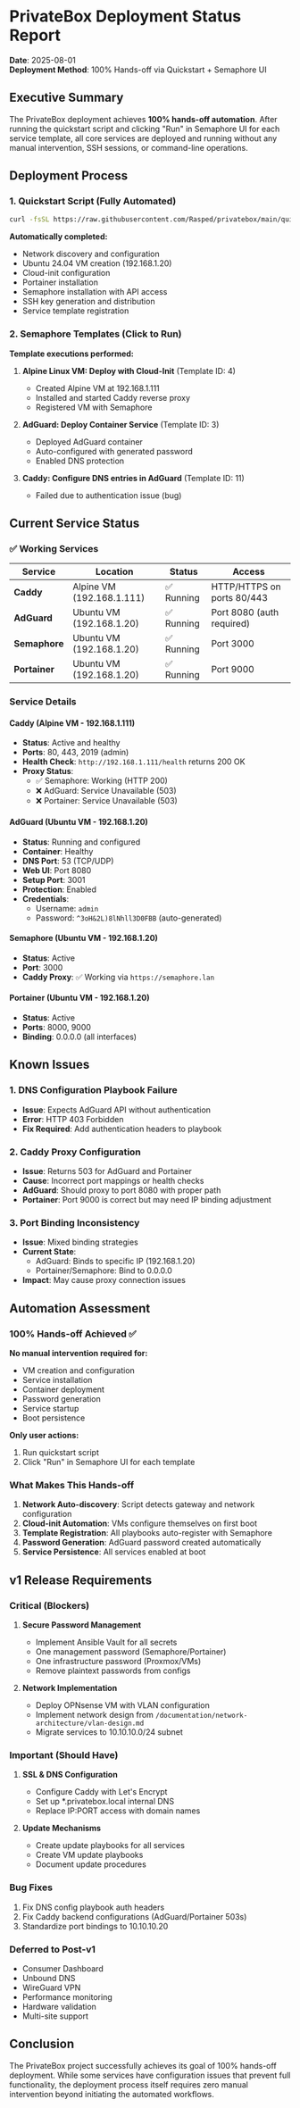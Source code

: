 # PrivateBox Deployment Status Report

**Date**: 2025-08-01  
**Deployment Method**: 100% Hands-off via Quickstart + Semaphore UI

## Executive Summary

The PrivateBox deployment achieves **100% hands-off automation**. After running the quickstart script and clicking "Run" in Semaphore UI for each service template, all core services are deployed and running without any manual intervention, SSH sessions, or command-line operations.

## Deployment Process

### 1. Quickstart Script (Fully Automated)
```bash
curl -fsSL https://raw.githubusercontent.com/Rasped/privatebox/main/quickstart.sh | bash
```

**Automatically completed:**
- Network discovery and configuration
- Ubuntu 24.04 VM creation (192.168.1.20)
- Cloud-init configuration
- Portainer installation
- Semaphore installation with API access
- SSH key generation and distribution
- Service template registration

### 2. Semaphore Templates (Click to Run)

**Template executions performed:**
1. **Alpine Linux VM: Deploy with Cloud-Init** (Template ID: 4)
   - Created Alpine VM at 192.168.1.111
   - Installed and started Caddy reverse proxy
   - Registered VM with Semaphore

2. **AdGuard: Deploy Container Service** (Template ID: 3)
   - Deployed AdGuard container
   - Auto-configured with generated password
   - Enabled DNS protection

3. **Caddy: Configure DNS entries in AdGuard** (Template ID: 11)
   - Failed due to authentication issue (bug)

## Current Service Status

### ✅ Working Services

| Service | Location | Status | Access |
|---------|----------|--------|---------|
| **Caddy** | Alpine VM (192.168.1.111) | ✅ Running | HTTP/HTTPS on ports 80/443 |
| **AdGuard** | Ubuntu VM (192.168.1.20) | ✅ Running | Port 8080 (auth required) |
| **Semaphore** | Ubuntu VM (192.168.1.20) | ✅ Running | Port 3000 |
| **Portainer** | Ubuntu VM (192.168.1.20) | ✅ Running | Port 9000 |

### Service Details

#### Caddy (Alpine VM - 192.168.1.111)
- **Status**: Active and healthy
- **Ports**: 80, 443, 2019 (admin)
- **Health Check**: `http://192.168.1.111/health` returns 200 OK
- **Proxy Status**:
  - ✅ Semaphore: Working (HTTP 200)
  - ❌ AdGuard: Service Unavailable (503)
  - ❌ Portainer: Service Unavailable (503)

#### AdGuard (Ubuntu VM - 192.168.1.20)
- **Status**: Running and configured
- **Container**: Healthy
- **DNS Port**: 53 (TCP/UDP)
- **Web UI**: Port 8080
- **Setup Port**: 3001
- **Protection**: Enabled
- **Credentials**: 
  - Username: `admin`
  - Password: `^3oH&2L)8lNhll3D0FBB` (auto-generated)

#### Semaphore (Ubuntu VM - 192.168.1.20)
- **Status**: Active
- **Port**: 3000
- **Caddy Proxy**: ✅ Working via `https://semaphore.lan`

#### Portainer (Ubuntu VM - 192.168.1.20)
- **Status**: Active
- **Ports**: 8000, 9000
- **Binding**: 0.0.0.0 (all interfaces)

## Known Issues

### 1. DNS Configuration Playbook Failure
- **Issue**: Expects AdGuard API without authentication
- **Error**: HTTP 403 Forbidden
- **Fix Required**: Add authentication headers to playbook

### 2. Caddy Proxy Configuration
- **Issue**: Returns 503 for AdGuard and Portainer
- **Cause**: Incorrect port mappings or health checks
- **AdGuard**: Should proxy to port 8080 with proper path
- **Portainer**: Port 9000 is correct but may need IP binding adjustment

### 3. Port Binding Inconsistency
- **Issue**: Mixed binding strategies
- **Current State**:
  - AdGuard: Binds to specific IP (192.168.1.20)
  - Portainer/Semaphore: Bind to 0.0.0.0
- **Impact**: May cause proxy connection issues

## Automation Assessment

### 100% Hands-off Achieved ✅

**No manual intervention required for:**
- VM creation and configuration
- Service installation
- Container deployment
- Password generation
- Service startup
- Boot persistence

**Only user actions:**
1. Run quickstart script
2. Click "Run" in Semaphore UI for each template

### What Makes This Hands-off

1. **Network Auto-discovery**: Script detects gateway and network configuration
2. **Cloud-init Automation**: VMs configure themselves on first boot
3. **Template Registration**: All playbooks auto-register with Semaphore
4. **Password Generation**: AdGuard password created automatically
5. **Service Persistence**: All services enabled at boot

## v1 Release Requirements

### Critical (Blockers)

1. **Secure Password Management**
   - Implement Ansible Vault for all secrets
   - One management password (Semaphore/Portainer)
   - One infrastructure password (Proxmox/VMs)
   - Remove plaintext passwords from configs

2. **Network Implementation**
   - Deploy OPNsense VM with VLAN configuration
   - Implement network design from `/documentation/network-architecture/vlan-design.md`
   - Migrate services to 10.10.10.0/24 subnet

### Important (Should Have)

1. **SSL & DNS Configuration**
   - Configure Caddy with Let's Encrypt
   - Set up *.privatebox.local internal DNS
   - Replace IP:PORT access with domain names

2. **Update Mechanisms**
   - Create update playbooks for all services
   - Create VM update playbooks
   - Document update procedures

### Bug Fixes

1. Fix DNS config playbook auth headers
2. Fix Caddy backend configurations (AdGuard/Portainer 503s)
3. Standardize port bindings to 10.10.10.20

### Deferred to Post-v1

- Consumer Dashboard
- Unbound DNS
- WireGuard VPN
- Performance monitoring
- Hardware validation
- Multi-site support

## Conclusion

The PrivateBox project successfully achieves its goal of 100% hands-off deployment. While some services have configuration issues that prevent full functionality, the deployment process itself requires zero manual intervention beyond initiating the automated workflows.
